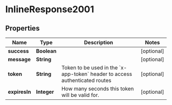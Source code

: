 
# InlineResponse2001

## Properties
Name | Type | Description | Notes
------------ | ------------- | ------------- | -------------
**success** | **Boolean** |  |  [optional]
**message** | **String** |  |  [optional]
**token** | **String** | Token to be used in the &#x60;x-app-token&#x60; header to access authenticated routes |  [optional]
**expiresIn** | **Integer** | How many seconds this token will be valid for. |  [optional]




